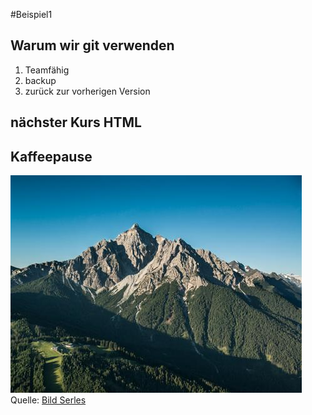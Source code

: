 #Beispiel1

## Warum wir git verwenden 
1. Teamfähig
2. backup
3. zurück zur vorherigen Version


## nächster Kurs HTML

## Kaffeepause

![Serles](serles.jpg)
Quelle: [Bild Serles](https://www.stubai.at/fileadmin/_processed_/1/e/csm_sevensummits-serles-xl2_c8a947d58a.jpg)
